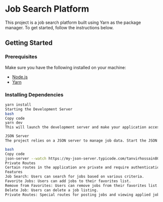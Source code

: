 # Job Search Platform

This project is a job search platform built using Yarn as the package manager. To get started, follow the instructions below.

## Getting Started

### Prerequisites

Make sure you have the following installed on your machine:

- [Node.js](https://nodejs.org/)
- [Yarn](https://yarnpkg.com/)

### Installing Dependencies

```bash
yarn install
Starting the Development Server
bash
Copy code
yarn dev
This will launch the development server and make your application accessible at http://localhost:3000.

JSON Server
The project relies on a JSON server to manage job data. Start the JSON server using the provided link:

bash
Copy code
json-server --watch https://my-json-server.typicode.com/tanvirhossain808/fake-json-server --port 9000
Private Routes
Certain routes in the application are private and require authentication. Make sure to implement authentication before deploying your application.
Features
Job Search: Users can search for jobs based on various criteria.
Favorite Jobs: Users can add jobs to their favorites list.
Remove from Favorites: Users can remove jobs from their favorites list.
Delete Job: Users can delete a job listing.
Private Routes: Special routes for posting jobs and viewing applied jobs.